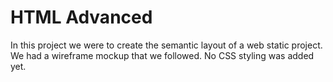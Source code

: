 # HTML Advanced
In this project we were to create the semantic layout of a web static project. We had a wireframe mockup that we followed. No CSS styling was added yet. 
